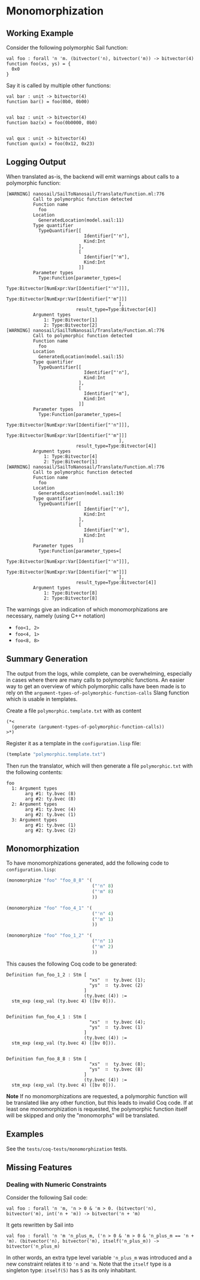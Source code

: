 # Monomorphization

## Working Example

Consider the following polymorphic Sail function:

```sail
val foo : forall 'n 'm. (bitvector('n), bitvector('m)) -> bitvector(4)
function foo(xs, ys) = {
  0x0
}
```

Say it is called by multiple other functions:

```sail
val bar : unit -> bitvector(4)
function bar() = foo(0b0, 0b00)


val baz : unit -> bitvector(4)
function baz(x) = foo(0b0000, 0b0)


val qux : unit -> bitvector(4)
function qux(x) = foo(0x12, 0x23)
```

## Logging Output

When translated as-is, the backend will emit warnings about calls to a polymorphic function:

```text
[WARNING] nanosail/SailToNanosail/Translate/Function.ml:776
          Call to polymorphic function detected
          Function name
            foo
          Location
            GeneratedLocation(model.sail:11)
          Type quantifier
            TypeQuantifier[[
                             Identifier["'n"],
                             Kind:Int
                           ],
                           [
                             Identifier["'m"],
                             Kind:Int
                           ]]
          Parameter types
            Type:Function[parameter_types=[
                                            Type:Bitvector[NumExpr:Var[Identifier["'n"]]],
                                            Type:Bitvector[NumExpr:Var[Identifier["'m"]]]
                                          ],
                          result_type=Type:Bitvector[4]]
          Argument types
              1: Type:Bitvector[1]
              2: Type:Bitvector[2]
[WARNING] nanosail/SailToNanosail/Translate/Function.ml:776
          Call to polymorphic function detected
          Function name
            foo
          Location
            GeneratedLocation(model.sail:15)
          Type quantifier
            TypeQuantifier[[
                             Identifier["'n"],
                             Kind:Int
                           ],
                           [
                             Identifier["'m"],
                             Kind:Int
                           ]]
          Parameter types
            Type:Function[parameter_types=[
                                            Type:Bitvector[NumExpr:Var[Identifier["'n"]]],
                                            Type:Bitvector[NumExpr:Var[Identifier["'m"]]]
                                          ],
                          result_type=Type:Bitvector[4]]
          Argument types
              1: Type:Bitvector[4]
              2: Type:Bitvector[1]
[WARNING] nanosail/SailToNanosail/Translate/Function.ml:776
          Call to polymorphic function detected
          Function name
            foo
          Location
            GeneratedLocation(model.sail:19)
          Type quantifier
            TypeQuantifier[[
                             Identifier["'n"],
                             Kind:Int
                           ],
                           [
                             Identifier["'m"],
                             Kind:Int
                           ]]
          Parameter types
            Type:Function[parameter_types=[
                                            Type:Bitvector[NumExpr:Var[Identifier["'n"]]],
                                            Type:Bitvector[NumExpr:Var[Identifier["'m"]]]
                                          ],
                          result_type=Type:Bitvector[4]]
          Argument types
              1: Type:Bitvector[8]
              2: Type:Bitvector[8]

```

The warnings give an indication of which monomorphizations are necessary, namely (using C++ notation)

* `foo<1, 2>`
* `foo<4, 1>`
* `foo<8, 8>`

## Summary Generation

The output from the logs, while complete, can be overwhelming, especially in cases where there are many calls to polymorphic functions.
An easier way to get an overview of which polymorphic calls have been made is to rely on the `argument-types-of-polymorphic-function-calls` Slang function which is usable in templates.

Create a file `polymorphic.template.txt` with as content

```text
(*<
  (generate (argument-types-of-polymorphic-function-calls))
>*)
```

Register it as a template in the `configuration.lisp` file:

```lisp
(template "polymorphic.template.txt")
```

Then run the translator, which will then generate a file `polymorphic.txt` with the following contents:

```text
foo
  1: Argument types
       arg #1: ty.bvec (8)
       arg #2: ty.bvec (8)
  2: Argument types
       arg #1: ty.bvec (4)
       arg #2: ty.bvec (1)
  3: Argument types
       arg #1: ty.bvec (1)
       arg #2: ty.bvec (2)
```

## Monomorphization

To have monomorphizations generated, add the following code to `configuration.lisp`:

```lisp
(monomorphize "foo" "foo_8_8" '(
                                ("'n" 8)
                                ("'m" 8)
                                ))

(monomorphize "foo" "foo_4_1" '(
                                ("'n" 4)
                                ("'m" 1)
                                ))

(monomorphize "foo" "foo_1_2" '(
                                ("'n" 1)
                                ("'m" 2)
                                ))
```

This causes the following Coq code to be generated:

```coq
Definition fun_foo_1_2 : Stm [
                               "xs"  ∷  ty.bvec (1);
                               "ys"  ∷  ty.bvec (2)
                             ]
                             (ty.bvec (4)) :=
  stm_exp (exp_val (ty.bvec 4) ([bv 0])).


Definition fun_foo_4_1 : Stm [
                               "xs"  ∷  ty.bvec (4);
                               "ys"  ∷  ty.bvec (1)
                             ]
                             (ty.bvec (4)) :=
  stm_exp (exp_val (ty.bvec 4) ([bv 0])).


Definition fun_foo_8_8 : Stm [
                               "xs"  ∷  ty.bvec (8);
                               "ys"  ∷  ty.bvec (8)
                             ]
                             (ty.bvec (4)) :=
  stm_exp (exp_val (ty.bvec 4) ([bv 0])).
```

**Note**
If no monomorphizations are requested, a polymorphic function will be translated
like any other function, but this leads to invalid Coq code.
If at least one monomorphization is requested, the polymorphic function
itself will be skipped and only the "monomorphs" will be translated.

## Examples

See the `tests/coq-tests/monomorphization` tests.

## Missing Features

### Dealing with Numeric Constraints

Consider the following Sail code:

```sail
val foo : forall 'n 'm, 'n > 0 & 'm > 0. (bitvector('n), bitvector('m), int('n + 'm)) -> bitvector('n + 'm)
```

It gets rewritten by Sail into

```sail
val foo : forall 'n 'm 'n_plus_m, ('n > 0 & 'm > 0 & 'n_plus_m == 'n + 'm). (bitvector('n), bitvector('m), itself('n_plus_m)) -> bitvector('n_plus_m)
```

In other words, an extra type level variable `'n_plus_m` was introduced and a new constraint relates it to `'n` and `'m`.
Note that the `itself` type is a singleton type: `itself(5)` has `5` as its only inhabitant.
